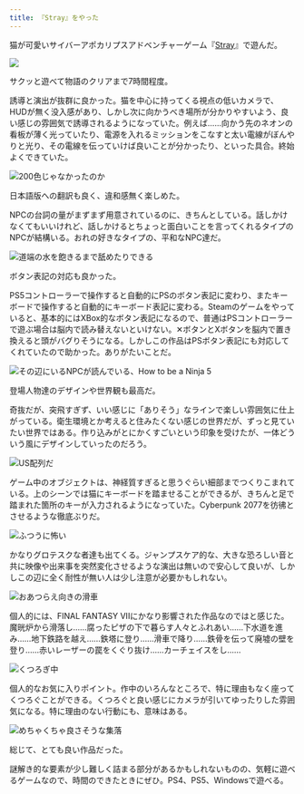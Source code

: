 ```yaml
---
title: 『Stray』をやった
---
```

猫が可愛いサイバーアポカリプスアドベンチャーゲーム『[Stray](https://store.steampowered.com/app/1332010/Stray/?l=japanese)』で遊んだ。

![](https://lh6.googleusercontent.com/XHQpMvRPjf-jDmFVjUVpWcz6jzQzuBn10-A5_iSsl1R1x5GFjOZSUI6ODNnz5lC9AlwbW5L8knypWantOKPCejE05aSFWFvWG6LaM7ywtY3sENAgvoBicgGFcvGTPHnixJuu0Y02YcqyTE-huaOTk7GbknXZNmZeuuUugwpe1kb3ITb5JPnm6wZtXKpbhw)

サクッと遊べて物語のクリアまで7時間程度。

誘導と演出が抜群に良かった。猫を中心に持ってくる視点の低いカメラで、HUDが無く没入感があり、しかし次に向かうべき場所が分かりやすいよう、良い感じの雰囲気で誘導されるようになっていた。例えば……向かう先のネオンの看板が薄く光っていたり、電源を入れるミッションをこなすと太い電線がぼんやりと光り、その電線を伝っていけば良いことが分かったり、といった具合。終始よくできていた。

![](https://lh3.googleusercontent.com/6wFsF0cm2wuIUeNXqlvMo4OsbJzQ87F5nCeH4ylj8lnTXQ3SKzkT2NeKbEqKsO2cRlmighsgHmidbnIe_tKFTjZOCRAO82swZvBteblvLFB6mbNAD9A1hqBQYNU4rMdkIrrjrcSsH0eCz7yhPSWdNSZn_WcNik8TaGLNFXXhAE69UCwfCAs2akPueOMpvA "200色じゃなかったのか")

日本語版への翻訳も良く、違和感無く楽しめた。

NPCの台詞の量がまずまず用意されているのに、きちんとしている。話しかけなくてもいいけれど、話しかけるとちょっと面白いことを言ってくれるタイプのNPCが結構いる。おれの好きなタイプの、平和なNPC達だ。

![](https://lh3.googleusercontent.com/5RZ6rOI3lQdYCG9IumKAvDzx8vzNfHamvc6yGv_JqmqZ1JXww6NYxJD4ilGfGGHiKTM0EGq_o8SoWjSSkbHnf49e23iEzVHkGCFWEAoGfgmaJGOuCQsF7QnLGsQEnJmCUnIVYtnn988E4WZBfmE4q7HG5MKhD2CoVXrOVBKlVkbx5T4ywZMzaakfaShzNA "道端の水を飽きるまで舐めたりできる")

ボタン表記の対応も良かった。

PS5コントローラーで操作すると自動的にPSのボタン表記に変わり、またキーボードで操作すると自動的にキーボード表記に変わる。Steamのゲームをやっていると、基本的にはXBox的なボタン表記になるので、普通はPSコントローラーで遊ぶ場合は脳内で読み替えないといけない。✕ボタンとXボタンを脳内で置き換えると頭がバグりそうになる。しかしこの作品はPSボタン表記にも対応してくれていたので助かった。ありがたいことだ。

![](https://lh3.googleusercontent.com/yvKrf5jc6Y8oq_1Vz3zIYgr2jgp_rKZZcxPfZmMauObMkDH89Xke8edSYv65L3kqAPGfsla1AqCHPAMwoT_q_nPWn2BH5MBK_QBjxQ1zhS2yijB5o4G5_en1OzchM8jI1BiCktG_PpDTqAF8n6pDktzTB8xMDA-rKlDfJj9xsu5-Ezo0ZPANM8qpTxbm2g "その辺にいるNPCが読んでいる、How to be a Ninja 5")

登場人物達のデザインや世界観も最高だ。

奇抜だが、突飛すぎず、いい感じに「ありそう」なラインで楽しい雰囲気に仕上がっている。衛生環境とか考えると住みたくない感じの世界だが、ずっと見ていたい世界ではある。作り込みがとにかくすごいという印象を受けたが、一体どういう風にデザインしていったのだろう。

![](https://lh4.googleusercontent.com/zf8THJR5Gu92hG3eNFupG8zqduLMmm8Dt8cBNhhYrNIfGZCm1IU9swX7X04CVy3KfL9i7In9Pj_9n-QCWmHP_e-BvR3PNZpQjx-P5c54hOryt9m_VxtZAO_KQHtKqull3fJKxjFodR5VPiWoKzCGKv6kOBTIik9n7-Lhei0Zu0JO6xaiKC0SmJYbJ-oFVw "US配列だ")

ゲーム中のオブジェクトは、神経質すぎると思うぐらい細部までつくりこまれている。上のシーンでは猫にキーボードを踏ませることができるが、きちんと足で踏まれた箇所のキーが入力されるようになっていた。Cyberpunk 2077を彷彿とさせるような徹底ぶりだ。

![](https://lh5.googleusercontent.com/sc2xb4Us9Qlh-bK7fpxkrajgHVLsKrqCdT5w-ypIlCOTt-M-AZb7hauphTUDtkYIumBuFcpUiaMjZFT51FxnWVGdtJxaji62vLU30bYKW86Jfb4HbYhYrsI8kPrGLyUrS8XbXCM7gpPCPKs1vGwmVauVMywRyxXE99o04h3Fs3gjehS6MLdneExNuBAG9w "ふつうに怖い")

かなりグロテスクな者達も出てくる。ジャンプスケア的な、大きな恐ろしい音と共に映像や出来事を突然変化させるような演出は無いので安心して良いが、しかしこの辺に全く耐性が無い人は少し注意が必要かもしれない。

![](https://lh5.googleusercontent.com/SmNF0NUjj-iFgBEfmdOH2O8it6zwiY0GAB_Sx-e84_67KZrztauU0fni_UTpMAChe4HYzehKQS9RLLVcvhhNflbp9jQlNby3ZDGdub1mMZ9ZA7hcQj6ta-78M16VdzQ3WgQxiJJIowD1R1rNVcQJTrQjewxDZB-c0ssojoiRHt-FMi9B2u3e7wLBxI_Wow "おあつらえ向きの滑車")

個人的には、FINAL FANTASY VIIにかなり影響された作品なのではと感じた。魔晄炉から滑落し……腐ったピザの下で暮らす人々とふれあい……下水道を進み……地下鉄路を越え……鉄塔に登り……滑車で降り……鉄骨を伝って廃墟の壁を登り……赤いレーザーの罠をくぐり抜け……カーチェイスをし……

![](https://lh3.googleusercontent.com/yVqJbZrad3T5wBiRds-OAMFib5gF61BdGLmm5pWlUljYLtd1BDFCdCHmvsSE-nZ735cKB7bTak6YPDbcYvzID1zirTenVhUhV1LchGnKKxFSmKqbNiLv9ntScF253VOm7KM9kRnKozMGVa0n7cXQNNpHoqi4-faKgCkzJO-BtB2bs8hEatH4_rHfe7dJ5w "くつろぎ中")

個人的なお気に入りポイント。作中のいろんなところで、特に理由もなく座ってくつろぐことができる。くつろぐと良い感じにカメラが引いてゆったりした雰囲気になる。特に理由のない行動にも、意味はある。

![](https://lh3.googleusercontent.com/zu8yt8iFAp-nY_FncCwWZ9sVx4TV2qlIlNbQ8rEvDokz3Nu41uTevzNYVAliOWSiVb077NqdWtPO7awaT_1LFwjJEiPndZ4urq0WVUCNyri_1O7aoxq-ISW4F1vXeVLpgdx1jCe-PPW0ia3eggOeXZlnjCAUK-avZaUDIYSTC1oAMa5jj6FOXBwKt2b2LA "めちゃくちゃ良さそうな集落")

総じて、とても良い作品だった。

謎解き的な要素が少し難しく詰まる部分があるかもしれないものの、気軽に遊べるゲームなので、時間のできたときにぜひ。PS4、PS5、Windowsで遊べる。
